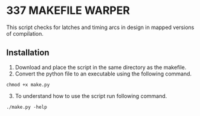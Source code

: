# 337 MAKEFILE WARPER<br>
This script checks for latches and timing arcs in design in mapped versions of compilation.
## Installation<br>
1. Download and place the script in the same directory as the makefile.
2. Convert the python file to an executable using the following command.
```
chmod +x make.py
```
3. To understand how to use the script run following command.
```
./make.py -help
```
